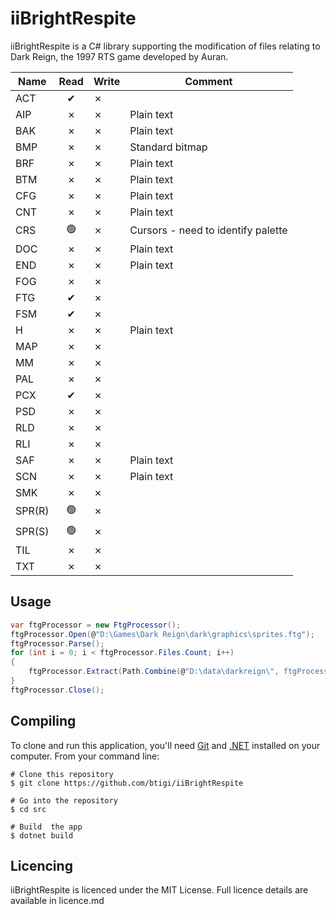 ﻿iiBrightRespite
=========

iiBrightRespite is a C# library supporting the modification of files relating to Dark Reign, the 1997 RTS game developed by Auran.

| Name   | Read | Write | Comment
|--------|:----:|-------|--------
| ACT    | ✔   |   ✗   |
| AIP    | ✗   |   ✗   | Plain text
| BAK    | ✗   |   ✗   | Plain text
| BMP    | ✗   |   ✗   | Standard bitmap
| BRF    | ✗   |   ✗   | Plain text
| BTM    | ✗   |   ✗   | Plain text
| CFG    | ✗   |   ✗   | Plain text
| CNT    | ✗   |   ✗   | Plain text
| CRS    | 🟢   |   ✗   | Cursors - need to identify palette
| DOC    | ✗   |   ✗   | Plain text
| END    | ✗   |   ✗   | Plain text
| FOG    | ✗   |   ✗   |
| FTG    | ✔   |   ✗   |
| FSM    | ✔   |   ✗   |
| H      | ✗   |   ✗   | Plain text
| MAP    | ✗   |   ✗   |
| MM     | ✗   |   ✗   |
| PAL    | ✗   |   ✗   |
| PCX    | ✔   |   ✗   |
| PSD    | ✗   |   ✗   |
| RLD    | ✗   |   ✗   |
| RLI    | ✗   |   ✗   |
| SAF    | ✗   |   ✗   | Plain text
| SCN    | ✗   |   ✗   | Plain text
| SMK    | ✗   |   ✗   |
| SPR(R) | 🟢   |   ✗   |
| SPR(S) | 🟢   |   ✗   |
| TIL    | ✗   |   ✗   |
| TXT    | ✗   |   ✗   |

## Usage

```csharp
var ftgProcessor = new FtgProcessor();
ftgProcessor.Open(@"D:\Games\Dark Reign\dark\graphics\sprites.ftg");
ftgProcessor.Parse();
for (int i = 0; i < ftgProcessor.Files.Count; i++)
{
    ftgProcessor.Extract(Path.Combine(@"D:\data\darkreign\", ftgProcessor.Files[i].Filename.Split('\0')[0]), ftgProcessor.Files[i]);
}
ftgProcessor.Close();
```

## Compiling

To clone and run this application, you'll need [Git](https://git-scm.com) and [.NET](https://dotnet.microsoft.com/) installed on your computer. From your command line:

```
# Clone this repository
$ git clone https://github.com/btigi/iiBrightRespite

# Go into the repository
$ cd src

# Build  the app
$ dotnet build
```

## Licencing

iiBrightRespite is licenced under the MIT License. Full licence details are available in licence.md